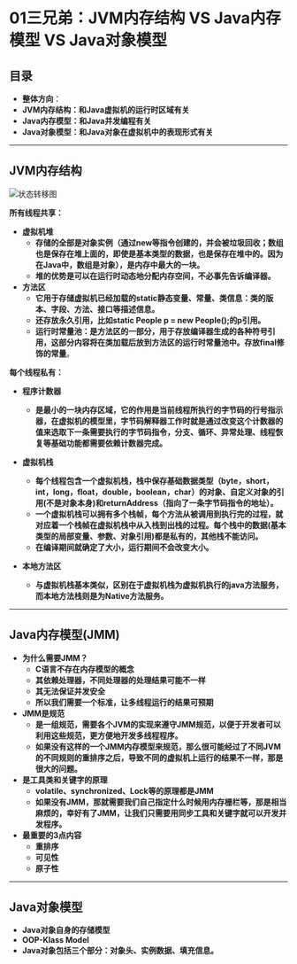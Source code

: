 # 01三兄弟：JVM内存结构 VS Java内存模型 VS Java对象模型

## 目录

- **整体方向**：
- **JVM内存结构：和Java虚拟机的运行时区域有关**
- **Java内存模型：和Java并发编程有关**
- **Java对象模型：和Java对象在虚拟机中的表现形式有关**

------

## JVM内存结构

![状态转移图](https://raw.github.com/LGSKOKO/Concurrent_Java/master/03Java内存模型/img/JVM内存结构图.png)



**所有线程共享：**

- **虚拟机堆**
  - **存储的全部是对象实例（通过new等指令创建的，并会被垃圾回收；数组也是保存在堆上面的，即使是基本类型的数据，也是保存在堆中的。因为在Java中，数组是对象），是内存中最大的一块。**
  - **堆的优势是可以在运行时动态地分配内存空间，不必事先告诉编译器。**
- **方法区**
  - **它用于存储虚拟机已经加载的static静态变量、常量、类信息：类的版本、字段、方法、接口等描述信息。**
  - **还存放永久引用，比如static People p = new People();的p引用。**
  - **运行时常量池：是方法区的一部分，用于存放编译器生成的各种符号引用，这部分内容将在类加载后放到方法区的运行时常量池中。存放final修饰的常量**。

**每个线程私有：**

- **程序计数器**
  
  - **是最小的一块内存区域，它的作用是当前线程所执行的字节码的行号指示器，在虚拟机的模型里，字节码解释器工作时就是通过改变这个计数器的值来选取下一条需要执行的字节码指令，分支、循环、异常处理、线程恢复等基础功能都需要依赖计数器完成。**
- **虚拟机栈**
  
  - **每个线程包含一个虚拟机栈，栈中保存基础数据类型（byte，short，int，long，float，double，boolean，char）的对象、自定义对象的引用(不是对象本身)和returnAddress（指向了一条字节码指令的地址）。**
  - **一个虚拟机栈可以拥有多个栈帧，每个方法从被调用到执行完的过程，就对应着一个栈帧在虚拟机栈中从入栈到出栈的过程。每个栈中的数据(基本类型的局部变量、参数、对象引用)都是私有的，其他栈不能访问。**
  - **在编译期间就确定了大小，运行期间不会改变大小。**
- **本地方法区**
  
  - **与虚拟机栈基本类似，区别在于虚拟机栈为虚拟机执行的java方法服务，而本地方法栈则是为Native方法服务。**
  
  

------

## Java内存模型(JMM)

- **为什么需要JMM？**
  - **C语言不存在内存模型的概念**
  - **其依赖处理器，不同处理器的处理结果可能不一样**
  - **其无法保证并发安全**
  - **所以我们需要一个标准，让多线程运行的结果可预期**
- **JMM是规范**
  - **是一组规范，需要各个JVM的实现来遵守JMM规范，以便于开发者可以利用这些规范，更方便地开发多线程程序。**
  - **如果没有这样的一个JMM内存模型来规范，那么很可能经过了不同JVM的不同规则的重排序之后，导致不同的虚拟机上运行的结果不一样，那是很大的问题。**
- **是工具类和关键字的原理**
  - **volatile、synchronized、Lock等的原理都是JMM**
  - **如果没有JMM，那就需要我们自己指定什么时候用内存栅栏等，那是相当麻烦的，幸好有了JMM，让我们只需要用同步工具和关键字就可以开发并发程序。**
- **最重要的3点内容**
  - **重排序**
  - **可见性**
  - **原子性**

------

## **Java对象模型**

- **Java对象自身的存储模型**
- **OOP-Klass Model**
- **Java对象包括三个部分：对象头、实例数据、填充信息。**






